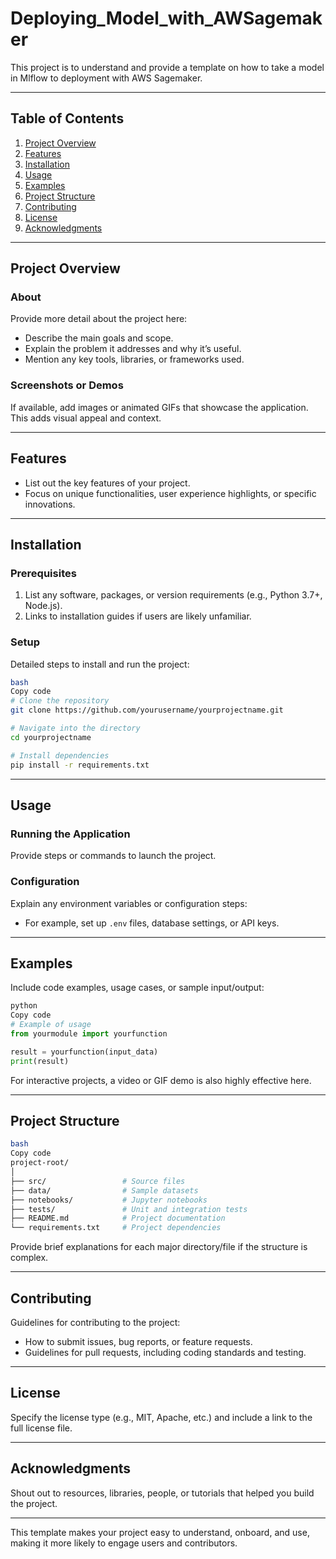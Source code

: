# Deploying_Model_with_AWSagemaker

This project is to understand and provide a template on how to take a model in Mlflow to deployment with AWS Sagemaker. 

---

## Table of Contents

1. [Project Overview](https://www.notion.so/readme-md-Template-in-Github-12c81ba51b198002bc79e96f749cafd6?pvs=21)
2. [Features](https://www.notion.so/readme-md-Template-in-Github-12c81ba51b198002bc79e96f749cafd6?pvs=21)
3. [Installation](https://www.notion.so/readme-md-Template-in-Github-12c81ba51b198002bc79e96f749cafd6?pvs=21)
4. [Usage](https://www.notion.so/readme-md-Template-in-Github-12c81ba51b198002bc79e96f749cafd6?pvs=21)
5. [Examples](https://www.notion.so/readme-md-Template-in-Github-12c81ba51b198002bc79e96f749cafd6?pvs=21)
6. [Project Structure](https://www.notion.so/readme-md-Template-in-Github-12c81ba51b198002bc79e96f749cafd6?pvs=21)
7. [Contributing](https://www.notion.so/readme-md-Template-in-Github-12c81ba51b198002bc79e96f749cafd6?pvs=21)
8. [License](https://www.notion.so/readme-md-Template-in-Github-12c81ba51b198002bc79e96f749cafd6?pvs=21)
9. [Acknowledgments](https://www.notion.so/readme-md-Template-in-Github-12c81ba51b198002bc79e96f749cafd6?pvs=21)

---

## Project Overview

### About

Provide more detail about the project here:

- Describe the main goals and scope.
- Explain the problem it addresses and why it’s useful.
- Mention any key tools, libraries, or frameworks used.

### Screenshots or Demos

If available, add images or animated GIFs that showcase the application. This adds visual appeal and context.

---

## Features

- List out the key features of your project.
- Focus on unique functionalities, user experience highlights, or specific innovations.

---

## Installation

### Prerequisites

1. List any software, packages, or version requirements (e.g., Python 3.7+, Node.js).
2. Links to installation guides if users are likely unfamiliar.

### Setup

Detailed steps to install and run the project:

```bash
bash
Copy code
# Clone the repository
git clone https://github.com/yourusername/yourprojectname.git

# Navigate into the directory
cd yourprojectname

# Install dependencies
pip install -r requirements.txt

```

---

## Usage

### Running the Application

Provide steps or commands to launch the project.

### Configuration

Explain any environment variables or configuration steps:

- For example, set up `.env` files, database settings, or API keys.

---

## Examples

Include code examples, usage cases, or sample input/output:

```python
python
Copy code
# Example of usage
from yourmodule import yourfunction

result = yourfunction(input_data)
print(result)

```

For interactive projects, a video or GIF demo is also highly effective here.

---

## Project Structure

```bash
bash
Copy code
project-root/
│
├── src/                 # Source files
├── data/                # Sample datasets
├── notebooks/           # Jupyter notebooks
├── tests/               # Unit and integration tests
├── README.md            # Project documentation
└── requirements.txt     # Project dependencies

```

Provide brief explanations for each major directory/file if the structure is complex.

---

## Contributing

Guidelines for contributing to the project:

- How to submit issues, bug reports, or feature requests.
- Guidelines for pull requests, including coding standards and testing.

---

## License

Specify the license type (e.g., MIT, Apache, etc.) and include a link to the full license file.

---

## Acknowledgments

Shout out to resources, libraries, people, or tutorials that helped you build the project.

---

This template makes your project easy to understand, onboard, and use, making it more likely to engage users and contributors.
